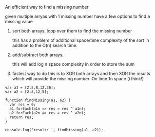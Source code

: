 An efficient way to find a missing number 

given multiple arryas with 1 missing number have a few options to find a missing value

1. sort both arrays, loop over them to find the missing number

    this has a problem of additional space/time complexity of the sort in addition to the O(n) search time. 

2. add/subtract both arrays. 

    this will add log n space complexity in order to store the sum 

3. fastest way to do this is to XOR both arrays and then XOR the results which will provide the missing number. On time 1n space (i think!)

```
var a1 = [2,5,8,12,36];
var a2 = [2,8,12,5];

function findMissing(a1, a2) {
  var res = 0;
  a1.forEach(a1n => res = res ^ a1n);
  a2.forEach(a2n => res = res ^ a2n);
  return res;
}

console.log('result: ', findMissing(a1, a2));

```